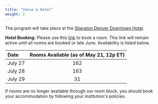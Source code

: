 ```yaml
---
title: "Venue & Hotel"
weight: 2
---
```


The program will take place at the [Sheraton Denver Downtown Hotel](
    https://www.marriott.com/en-us/hotels/dends-sheraton-denver-downtown-hotel/overview/).

**Hotel Booking:** Please use this [link](https://book.passkey.com/go/NSFAttendees) to book a room.
This link will remain 
active until all rooms are booked or late June. 
Availability is listed below.

|Date | Rooms Available (as of May 21, 12p ET) |
|:----|:----------------------------:|
|July 27 | 162 |
|July 28 | 163 |
|July 29 | 31 |

If rooms are no longer available through our room block, you should book your 
accommodation by following your institution's policies.

